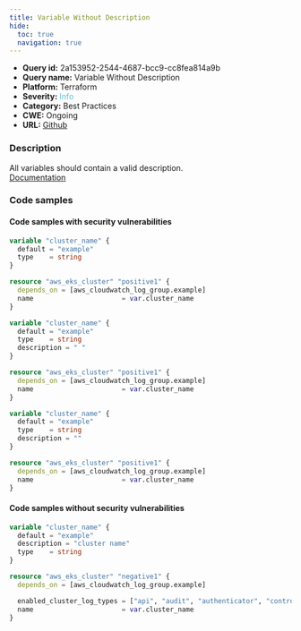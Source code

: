 ```yaml
---
title: Variable Without Description
hide:
  toc: true
  navigation: true
---
```


-   **Query id:** 2a153952-2544-4687-bcc9-cc8fea814a9b
-   **Query name:** Variable Without Description
-   **Platform:** Terraform
-   **Severity:** <span style="color:#5bc0de">Info</span>
-   **Category:** Best Practices
-   **CWE:** Ongoing
-   **URL:** [Github](https://github.com/DataDog/kics/tree/master/assets/queries/terraform/general/variable_without_description)

### Description
All variables should contain a valid description.<br>
[Documentation](https://www.terraform.io/docs/language/values/variables.html#input-variable-documentation)

### Code samples
#### Code samples with security vulnerabilities
```tf title="Positive test num. 1 - tf file" hl_lines="1"
variable "cluster_name" {
  default = "example"
  type    = string
}

resource "aws_eks_cluster" "positive1" {
  depends_on = [aws_cloudwatch_log_group.example]
  name                      = var.cluster_name
}

```
```tf title="Positive test num. 2 - tf file" hl_lines="4"
variable "cluster_name" {
  default = "example"
  type    = string
  description = " "
}

resource "aws_eks_cluster" "positive1" {
  depends_on = [aws_cloudwatch_log_group.example]
  name                      = var.cluster_name
}

```
```tf title="Positive test num. 3 - tf file" hl_lines="4"
variable "cluster_name" {
  default = "example"
  type    = string
  description = ""
}

resource "aws_eks_cluster" "positive1" {
  depends_on = [aws_cloudwatch_log_group.example]
  name                      = var.cluster_name
}

```


#### Code samples without security vulnerabilities
```tf title="Negative test num. 1 - tf file"
variable "cluster_name" {
  default = "example"
  description = "cluster name"
  type    = string
}

resource "aws_eks_cluster" "negative1" {
  depends_on = [aws_cloudwatch_log_group.example]

  enabled_cluster_log_types = ["api", "audit", "authenticator", "controllerManager", "scheduler"]
  name                      = var.cluster_name
}

```
